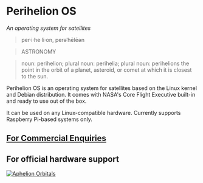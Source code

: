 # Perihelion OS
*An operating system for satellites*
>per·i·he·li·on,
>perəˈhēlēən

>ASTRONOMY

>noun: perihelion; plural noun: perihelia; plural noun: perihelions
>the point in the orbit of a planet, asteroid, or comet at which it is closest to the sun.


Perihelion OS is an operating system for satellites based on the Linux kernel and Debian distribution. It comes with NASA's Core Flight Executive built-in and ready to use out of the box.

It can be used on any Linux-compatible hardware.
Currently supports Raspberry Pi-based systems only.

## [For Commercial Enquiries](mailto:sihao.huang@aphelionorbitals.com)

## For official hardware support
[![Aphelion Orbitals](http://static1.squarespace.com/static/56eefa11c2ea5104511e19eb/t/58f25550725e25edc2e97c5e/1506043260945/?format=1500w)](http://aphelionorbitals.com/)
